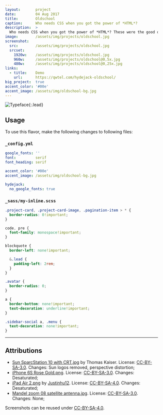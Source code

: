 ```yaml
---
layout:       project
date:         04 Aug 2017
title:        Oldschool
caption:      Who needs CSS when you got the power of *HTML*?
description:  >
  Who needs CSS when you got the power of *HTML*? These were the good ol' days when website were just documents.
image:        /assets/img/projects/oldschool.jpg
screenshot:
  src:        /assets/img/projects/oldschool.jpg
  srcset:
    1920w:    /assets/img/projects/oldschool.jpg
    960w:     /assets/img/projects/oldschool@0,5x.jpg
    480w:     /assets/img/projects/oldschool@0,25x.jpg
links:
  - title:    Demo
    url:      https://qwtel.com/hydejack-oldschool/
big_project:  true
accent_color: '#00e'
accent_image: /assets/img/oldschool-bg.jpg
---
```


![Typeface](../assets/img/oldschool-1.jpg){:.lead}

## Usage
To use this flavor, make the following changes to following files:

### `_config.yml`

~~~yml
google_fonts: ''
font:         serif
font_heading: serif

accent_color: '#00e'
accent_image: /assets/img/oldschool-bg.jpg

hydejack:
  no_google_fonts: true
~~~

### `_sass/my-inline.scss`

~~~css
.project-card, .project-card-image, .pagination-item > * {
  border-radius: 0!important;
}

code, pre {
  font-family: monospace!important;
}

blockquote {
  border-left: none!important;

  &.lead {
    padding-left: 2rem;
  }
}

.avatar {
  border-radius: 0;
}

a {
  border-bottom: none!important;
  text-decoration: underline!important;
}

.sidebar-social a, .menu {
  text-decoration: none!important;
}
~~~

***

## Attributions
* [Sun SparcStation 10 with CRT.jpg](https://commons.wikimedia.org/wiki/File:Sun_SparcStation_10_with_CRT.jpg)
  by Thomas Kaiser.
  License: [CC-BY-SA-3.0]. Changes: Sun logos removed, perspective distortion;
* [iPhone 6S Rose Gold.png](https://commons.wikimedia.org/wiki/File:IPhone_6S_Rose_Gold.png).
  License: [CC-BY-SA-3.0]. Changes: Desaturated;
* [iPad Air 2.png](https://commons.wikimedia.org/wiki/File:IPad_Air_2.png)
  by [Justinhu12](https://commons.wikimedia.org/wiki/User:Justinhu12).
  License: [CC-BY-SA-4.0]. Changes: Desaturated;
* [Mandel zoom 08 satellite antenna.jpg](https://commons.wikimedia.org/wiki/File:Mandel_zoom_08_satellite_antenna.jpg).
  License: [CC-BY-SA-3.0]. Changes: None;

Screenshots can be reused under [CC-BY-SA-4.0].

[CC-BY-SA-4.0]: https://creativecommons.org/licenses/by-sa/4.0/
[CC-BY-SA-3.0]: https://creativecommons.org/licenses/by-sa/3.0/
